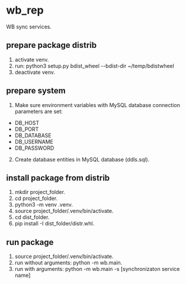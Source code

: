 # wb_rep

WB sync services.

## prepare package distrib
1. activate venv.
2. run: python3 setup.py bdist_wheel --bdist-dir ~/temp/bdistwheel
3. deactivate venv.

## prepare system
1. Make sure environment variables with MySQL database connection parameters are set:
  - DB_HOST
  - DB_PORT
  - DB_DATABASE
  - DB_USERNAME
  - DB_PASSWORD
2. Create database entities in MySQL database (ddls.sql).

## install package from distrib
1. mkdir project_folder.
2. cd project_folder.
3. python3 -m venv .venv.
4. source project_folder/.venv/bin/activate.
5. cd dist_folder.
6. pip install -I dist_folder/distr.whl.

## run package
1. source project_folder/.venv/bin/activate.
2. run without arguments:
	python -m wb.main.
3. run with arguments:
	python -m wb.main -s [synchronizaton service name]
